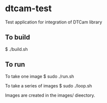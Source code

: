 # dtcam-test
Test application for integration of DTCam library

## To build

  $ ./build.sh
  
## To run

To take one image
  $ sudo ./run.sh

To take a series of images
  $ sudo ./loop.sh

Images are created in the images/ dieectory.
